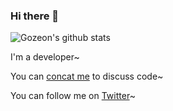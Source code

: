 ### Hi there 👋

<!--
**gozeon/gozeon** is a ✨ _special_ ✨ repository because its `README.md` (this file) appears on your GitHub profile.

Here are some ideas to get you started:

- 🔭 I’m currently working on ...
- 🌱 I’m currently learning ...
- 👯 I’m looking to collaborate on ...
- 🤔 I’m looking for help with ...
- 💬 Ask me about ...
- 📫 How to reach me: ...
- 😄 Pronouns: ...
- ⚡ Fun fact: ...

```
┈┈┈╭━━━━━╮┈┈┈┈┈
┈┈┈┃┊┊┊┊┊┃┈┈┈┈┈
┈┈┈┃┊┊╭━╮┻╮┈┈┈┈
┈┈┈╱╲┊┃▋┃▋┃┈┈┈┈
┈┈╭┻┊┊╰━┻━╮┈┈┈┈
┈┈╰┳┊╭━━━┳╯┈┈┈┈
┈┈┈┃┊┃╰━━┫┈ Goze
┈┈┈┈┈┈┏━┓┈┈┈┈┈┈
```
-->

![Gozeon's github stats](https://github-readme-stats.vercel.app/api?username=gozeon&show_icons=true&theme=radical)

I'm a developer~

You can [concat me](mailto:goze.qiu@gmail.com) to discuss code~

You can follow me on [Twitter](https://twitter.com/gozeonl)~
